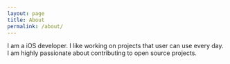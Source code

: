 ```yaml
---
layout: page
title: About
permalink: /about/
---
```


I am a iOS developer. I like working on projects that user can use every day. I am highly passionate about contributing to open source projects.
